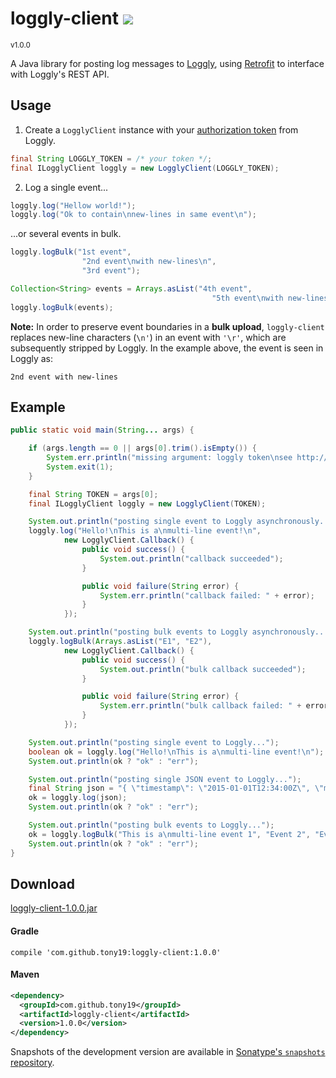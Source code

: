 <h1>loggly-client <a href='https://tony19.ci.cloudbees.com/job/loggly-client/'><a href='https://tony19.ci.cloudbees.com/job/loggly-client/job/loggly-client-SNAPSHOT/'><img src='https://tony19.ci.cloudbees.com/buildStatus/icon?job=loggly-client/loggly-client-SNAPSHOT'></a></a></h1>
<sup>v1.0.0</sup>

A Java library for posting log messages to [Loggly][1], using [Retrofit][2] to interface with Loggly's REST API.

Usage
-----
1. Create a `LogglyClient` instance with your [authorization token][4] from Loggly.
 ```java
final String LOGGLY_TOKEN = /* your token */;
final ILogglyClient loggly = new LogglyClient(LOGGLY_TOKEN);
```

2. Log a single event...
 ```java
 loggly.log("Hellow world!");
 loggly.log("Ok to contain\nnew-lines in same event\n");
 ```

 ...or several events in bulk.
 ```java
 loggly.logBulk("1st event",
                 "2nd event\nwith new-lines\n",
                 "3rd event");

Collection<String> events = Arrays.asList("4th event",
                                              "5th event\nwith new-lines\n");
loggly.logBulk(events);

 ```

 **Note:** In order to preserve event boundaries in a **bulk upload**, `loggly-client` replaces new-line characters (`\n'`) in an event with `'\r'`, which are subsequently stripped by Loggly. In the example above, the event is seen in Loggly as:
 ```
 2nd event with new-lines
 ```

Example
-------
```java
public static void main(String... args) {

    if (args.length == 0 || args[0].trim().isEmpty()) {
        System.err.println("missing argument: loggly token\nsee http://loggly.com/docs/customer-token-authentication-token/");
        System.exit(1);
    }

    final String TOKEN = args[0];
    final ILogglyClient loggly = new LogglyClient(TOKEN);

    System.out.println("posting single event to Loggly asynchronously...");
    loggly.log("Hello!\nThis is a\nmulti-line event!\n",
            new LogglyClient.Callback() {
                public void success() {
                    System.out.println("callback succeeded");
                }

                public void failure(String error) {
                    System.err.println("callback failed: " + error);
                }
            });

    System.out.println("posting bulk events to Loggly asynchronously...");
    loggly.logBulk(Arrays.asList("E1", "E2"),
            new LogglyClient.Callback() {
                public void success() {
                    System.out.println("bulk callback succeeded");
                }

                public void failure(String error) {
                    System.err.println("bulk callback failed: " + error);
                }
            });

    System.out.println("posting single event to Loggly...");
    boolean ok = loggly.log("Hello!\nThis is a\nmulti-line event!\n");
    System.out.println(ok ? "ok" : "err");

    System.out.println("posting single JSON event to Loggly...");
    final String json = "{ \"timestamp\": \"2015-01-01T12:34:00Z\", \"message\": \"Event 100\", \"count\": 100 }";
    ok = loggly.log(json);
    System.out.println(ok ? "ok" : "err");

    System.out.println("posting bulk events to Loggly...");
    ok = loggly.logBulk("This is a\nmulti-line event 1", "Event 2", "Event 3");
    System.out.println(ok ? "ok" : "err");
}
```

Download
--------

[loggly-client-1.0.0.jar][5]

#### Gradle

```
compile 'com.github.tony19:loggly-client:1.0.0'
```

#### Maven

```xml
<dependency>
  <groupId>com.github.tony19</groupId>
  <artifactId>loggly-client</artifactId>
  <version>1.0.0</version>
</dependency>
```

Snapshots of the development version are available in [Sonatype's `snapshots` repository][3].


[1]: http://loggly.com
[2]: http://square.github.io/retrofit/
[3]: https://oss.sonatype.org/content/repositories/snapshots/com/github/tony19/loggly-client/
[4]: https://www.loggly.com/docs/customer-token-authentication-token/
[5]: http://goo.gl/msBGX9

